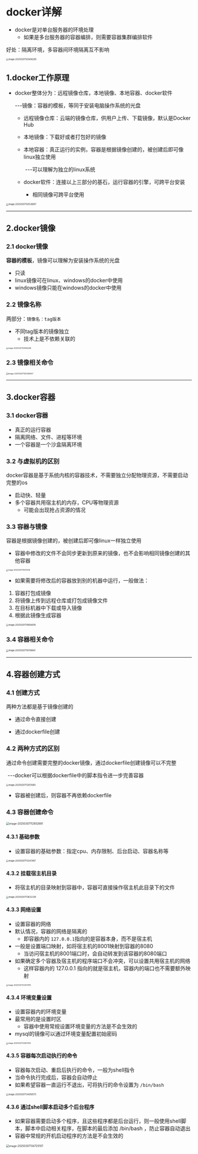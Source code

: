 # docker详解

- docker是对单台服务器的环境处理
   - 如果是多台服务器的容器编排，则需要容器集群编排软件

好处：隔离环境，多容器间环境隔离互不影响

<img src="知识.assets/image-20250307103406285.png" alt="image-20250307103406285" style="zoom: 40%;" />



## 1.docker工作原理

- docker整体分为：远程镜像仓库，本地镜像、本地容器、docker软件

   ---镜像：容器的模板，等同于安装电脑操作系统的光盘 

   - 远程镜像仓库：云端的镜像仓库，供用户上传、下载镜像，默认是Docker Hub

   - 本地镜像：下载好或者打包好的镜像

   - 本地容器：真正运行的实例，容器是根据镜像创建的，被创建后即可像linux独立使用 

      ​         		---可以理解为独立的linux系统

   - docker软件：连接以上三部分的基石，运行容器的引擎，可跨平台安装

      - 相同镜像可跨平台使用

<img src="知识.assets/image-20250307103538097.png" alt="image-20250307103538097" style="zoom: 40%;" />

------



## 2.docker镜像

### 2.1 docker镜像

**容器的模板**，镜像可以理解为安装操作系统的光盘

- 只读
- linux镜像可在linux、windows的docker中使用
- windows镜像只能在windows的docker中使用

### 2.2 镜像名称

两部分：`镜像名：tag版本`

- 不同tag版本的镜像独立
   - 技术上是不依赖关联的

<img src="知识.assets/image-20250307104956268.png" alt="image-20250307104956268" style="zoom:33%;" />

### 2.3 镜像相关命令

<img src="知识.assets/image-20250307105308457.png" alt="image-20250307105308457" style="zoom: 36%;" />

------



## 3.docker容器

### 3.1 docker容器

- 真正的运行容器
- 隔离网络、文件、进程等环境
- 一个容器是一个沙盒隔离环境

### 3.2 与虚拟机的区别

docker容器是基于系统内核的容器技术，不需要独立分配物理资源，不需要启动完整的os

- 启动快、轻量
- 多个容器共用宿主机的内存，CPU等物理资源
   - 可能会出现抢占资源的情况

### 3.3 容器与镜像

容器是根据镜像创建的，被创建后即可像linux一样独立使用

- 容器中修改的文件不会同步更新到原来的镜像，也不会影响相同镜像创建的其他容器

<img src="知识.assets/image-20250307110313516.png" alt="image-20250307110313516" style="zoom:33%;" />

- 如果需要将修改后的容器放到别的机器中运行，一般做法：

1. 容器打包成镜像
2. 将镜像上传到远程仓库或打包成镜像文件
3. 在目标机器中下载或导入镜像
4. 根据此镜像生成容器

<img src="知识.assets/image-20250307110604018.png" alt="image-20250307110604018" style="zoom:40%;" />

### 3.4 容器相关命令

<img src="知识.assets/image-20250307110708641.png" alt="image-20250307110708641" style="zoom:40%;" />

------



## 4.容器创建方式

### 4.1 创建方式

两种方法都是基于镜像创建的

- 通过命令直接创建

- 通过dockerfile创建

### 4.2 两种方式的区别

通过命令创建需要完整的docker镜像，通过dockerfile创建镜像可以不完整

​	---docker可以根据dockerfile中的脚本指令进一步完善容器

<img src="知识.assets/image-20250307112051060.png" alt="image-20250307112051060" style="zoom:40%;" />

- 容器被创建后，则容器不再依赖dockerfile

### 4.3 容器创建命令

<img src="知识.assets/image-20250307112932681.png" alt="image-20250307112932681" style="zoom:50%;" />

#### 4.3.1 基础参数

- 设置容器的基础参数：指定cpu、内存限制、后台启动、容器名称等

<img src="知识.assets/image-20250307113347467.png" alt="image-20250307113347467" style="zoom:40%;" />

#### 4.3.2 挂载宿主机目录

- 将宿主机的目录映射到容器中，容器可直接操作宿主机此目录下的文件

<img src="知识.assets/image-20250307113632339.png" alt="image-20250307113632339" style="zoom:40%;" />

#### 4.3.3 网络设置

- 设置容器的网络
- 默认情况，容器的网络是隔离的
   - 即容器内的 `127.0.0.1`指向的是容器本身，而不是宿主机
- 一般是设置端口映射，如将宿主机的8001映射到容器的8080
   - 当访问宿主机的8001端口时，会自动转发到该容器的8080端口
- 如果确定多个容器及宿主机的程序端口不会冲突，可以设置共用宿主机的网络
   - 这样容器内的 127.0.0.1 指向的就是宿主机，容器内的端口也不需要额外映射

<img src="知识.assets/image-20250307133307978.png" alt="image-20250307133307978" style="zoom:33%;" />

#### 4.3.4 环境变量设置

- 设置容器内的环境变量
- 最常用的是设置时区
   - 容器中使用常规设置环境变量的方法是不会生效的
- mysql的镜像可以通过环境变量配置初始密码

<img src="知识.assets/image-20250307133837425.png" alt="image-20250307133837425" style="zoom:33%;" />

#### 4.3.5 容器每次启动执行的命令

- 容器每次启动、重启后执行的命令，一般为shell指令
- 当命令执行完成后，容器会自动停止
- 如果希望容器一直运行不退出，可将执行的命令设置为 `/bin/bash`

<img src="知识.assets/image-20250307134058575.png" alt="image-20250307134058575" style="zoom:40%;" />

#### 4.3.6 通过shell脚本启动多个后台程序

- 如果容器需要启动多个程序，且这些程序都是后台运行，则一般使用shell脚本，脚本中启动相关程序，在脚本的最后添加 /bin/bash ，防止容器自动退出
- 容器中常规的开机启动程序的方法是不会生效的

<img src="知识.assets/image-20250307134725107.png" alt="image-20250307134725107" style="zoom:50%;" />







































